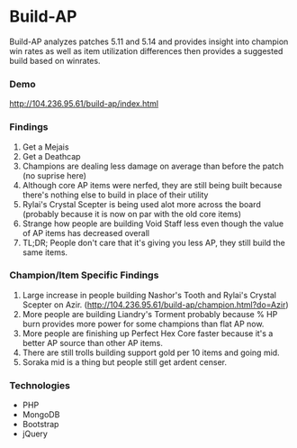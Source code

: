 # Build-AP

Build-AP analyzes patches 5.11 and 5.14 and provides insight into champion win rates as well as item utilization differences then provides a suggested build based on winrates.

### Demo
http://104.236.95.61/build-ap/index.html

### Findings
1. Get a Mejais
2. Get a Deathcap
3. Champions are dealing less damage on average than before the patch (no suprise here)
4. Although core AP items were nerfed, they are still being built because there's nothing else to build in place of their utility
5. Rylai's Crystal Scepter is being used alot more across the board (probably because it is now on par with the old core items)
6. Strange how people are building Void Staff less even though the value of AP items has decreased overall
7. TL;DR; People don't care that it's giving you less AP, they still build the same items.

### Champion/Item Specific Findings
1. Large increase in people building Nashor's Tooth and Rylai's Crystal Scepter on Azir. (http://104.236.95.61/build-ap/champion.html?do=Azir)
2. More people are building Liandry's Torment probably because % HP burn provides more power for some champions than flat AP now.
3. More people are finishing up Perfect Hex Core faster because it's a better AP source than other AP items.
4. There are still trolls building support gold per 10 items and going mid.
5. Soraka mid is a thing but people still get ardent censer.

### Technologies
* PHP
* MongoDB
* Bootstrap
* jQuery